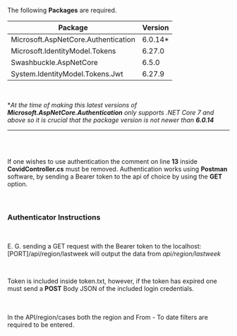 The following **Packages** are required. 


|  **Package** | **Version** |
| ----------- | ----------- |
| Microsoft.AspNetCore.Authentication      | 6.0.14* |
| Microsoft.IdentityModel.Tokens   | 6.27.0 |
| Swashbuckle.AspNetCore | 6.5.0 |
|System.IdentityModel.Tokens.Jwt | 6.27.9 |

<br />

**At the time of making this latest versions of **Microsoft.AspNetCore.Authentication** only supports .NET Core 7 and above so it is crucial that the package version is not newer than **6.0.14***

---
<br />
<br />


If one wishes to use authentication the comment on line **13** inside **CovidController.cs** must be removed.
Authentication works using **Postman** software, by sending a Bearer token to the api of choice by using the **GET** option. 
<br />
<br />
<br />

### Authenticator Instructions
<br />

E. G. sending a GET request with the Bearer token to the localhost:[PORT]/api/region/lastweek will output the data from *api/region/lastweek*

<br />

Token is included inside token.txt, however, if the token has expired one must send a **POST** Body JSON of the included login credentials.
<br />
<br />
<br />

In the API/region/cases both the region and From - To date filters are required to be entered.